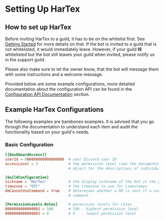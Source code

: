 # Setting Up HarTex

## How to set up HarTex

Before inviting HarTex to a guild, it has to be on the whitelist first. See [Getting Started](/HarTex-rust-discord-bot/docs/usage/getting-started)
for more details on that. If the bot is invited to a guild that is not whitelisted, it would immediately leave. However,
if your guild **IS** whitelisted but the bot still leaves your guild when invited, please notify us in the support guild.

Please also make sure to let the owner know, that the bot will message them with some instructions and a welcome message.

Provided below are some example configurations, more detailed documentation about the configuration API can be found in
the [Configuration API Documentation](/HarTex-rust-discord-bot/docs/usage/api-docs) section.

## Example HarTex Configurations

The following examples are barebones examples. It is advised that you go through the documentation to understand each
item and audit the functionality based on your guild's needs.

### Basic Configuration

```toml
[[DashboardAccess]]
userId = 000000000000000000  # your Discord user ID
accessLevel = 3              # the permission level (see the documentation of the Dashboard Access
                             # object for the descriptions of individual values)

[GuildConfiguration]
nickname = "HarTex"          # the display nickname of the bot in the guild
timezone = "UTC"             # the timezone to use for timestamps
dmCannotUseCommand = true    # determines whether a DM is sent if a user cannot use a specific
                             # command

[PermissionLevels.Roles]     # permission levels for roles
0000000000000001 = 100       # 100 - highest permission level
0000000000000002 = 0         # 0   - lowest permission level
```
